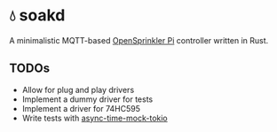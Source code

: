 # 💧 soakd

A minimalistic MQTT-based [OpenSprinkler
Pi](https://opensprinkler.com/product/opensprinkler-pi/) controller
written in Rust.

## TODOs

* Allow for plug and play drivers
* Implement a dummy driver for tests
* Implement a driver for 74HC595
* Write tests with [async-time-mock-tokio](https://crates.io/crates/async-time-mock-tokio)
